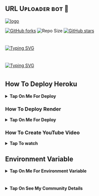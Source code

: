 ## URL Uᴘʟᴏᴀᴅᴇʀ ʙᴏᴛ 🚀


[![logo](https://graph.org/file/3914354a76ff708b3983f.jpg)](https://telegram.dog/UploaderxyRobot)

[![GitHub forks](https://img.shields.io/github/forks/amangautamdev/UPLOADER-BOT?&style=flat-square&logo=github)](https://github.com/amangautamdev/UPLOADER-BOT/fork)
![Repo Size](https://img.shields.io/github/repo-size/amangautamdev/UPLOADER-BOT?&style=flat-square&logo=github)
[![GitHub stars](https://img.shields.io/github/stars/amangautamdev/UPLOADER-BOT?&style=flat-square&logo=github)](https://github.com/amangautamdev/UPLOADER-BOT/stargazers)

#

<a href="https://github.com/amangautamdev"><img src="https://readme-typing-svg.herokuapp.com?font=Fira+Code&weight=47000&size=40&pause=1000&color=063EFF&random=false&width=750&lines=WELCOME+TO+URL+UPLOADER+BOT+%F0%9F%9A%80;MADE+BY+%40AMAN_WORLD+;FOLLOW+ME+%E2%9D%A4%EF%B8%8F" alt="Typing SVG" /></a>
#

#

<a href="https://github.com/amangautamdev"><img src="https://readme-typing-svg.herokuapp.com?font=Fira+Code&weight=47000&size=40&pause=1000&color=FF0000&random=false&width=500&height=55&lines=GIVE+ME+A+STAR" alt="Typing SVG" /></a>

#


## How To Deploy Heroku

<b><details><summary>Tap On Me For Deploy</summary>

#

  ㅤ ㅤ   ㅤ <a href="https://github.com/amangautamdev/UPLOADER-BOT/fork"><img alt="Fork and deploy" src="https://img.shields.io/badge/-Fork%20And%20Deploy-black?style=for-the-badge&logo=github&logoColor=white"/></a> 

#
  ㅤ<a href="https://dashboard.heroku.com/new?template=https%3A%2F%2Fgithub.com%2FLISA-KOREA%2FUPLOADER-BOT"><img alt="heroku" src="https://img.shields.io/badge/-Deploy%20To%20Heroku-purple?style=for-the-badge&logo=heroku&logoColor=white"/></a> 

</b>
</details>

### How To Deploy Render

<b><details><summary>Tap On Me For Deploy</summary>

- Runtime : `Python 3`
- Build Command : `pip install -r requirements.txt`
- Start Command : `gunicorn app:app & python3 bot.py`

</b>
</details>

### How To Create YouTube Video

<b><details><summary>Tap To watch</summary>

### Heroku Video
<a href="https://youtu.be/oIUXoIk59dU?feature=shared"><img alt="how to create" src="https://img.shields.io/badge/-YouTube-red?style=for-the-badge&logo=youtube&logoColor=white"/></a> 

### Render Video
<a href="https://youtu.be/NYvMsC5Y_oI?feature=shared"><img alt="how to create" src="https://img.shields.io/badge/-YouTube-red?style=for-the-badge&logo=youtube&logoColor=white"/></a>

</b>
</details>


## Environment Variable

<b><details><summary>Tap On Me For Environment Variable</summary>

* `APP_ID` Get it From mytelegram.org

* `API_HASH` Get it From mytelegram.org

* `BOT_TOKEN` Get it from [@Botfather](https://t.me/botfather)

* `DATABASE_URL` Get It From MongoDB Web
Check How To Make MONGODB URL or [YouTube](https://youtu.be/VudXkbirhM8?feature=shared)

* `OWNER_ID` Your telegram I'd use this bot [@UploadLinkToFileBot](https://telegram.dog/UploadLinkToFileBot) and use `/info`

* `LOG_CHANNEL` Create a Private Channel and Send Any Message To That Channel and Forward to [@MissRose_bot](https://t.me/MissRose_bot) to Get Channel Id

* `UPDATES_CHANNEL` Get it From [@MissRose_bot](https://t.me/MissRose_bot)

</b>
</details>

#

<b><details><summary>Tap On See My Community Details</summary>

- YouTube Channel : [Telegram Bots 🤖](https://youtube.com/@AmanGautamArtist?feature=shared)
- Telegram Channel : [Aman ❤️‍🩹](https://t.me/AMAN_WORLD)
- Telegram Group : [Anan Support 🎗️](https://t.me/opamanxworld)
- URL Uploader Bot : [Uploader Bot V4 🚀](https://t.me/UploaderxyRobot)
- My Tg Id : [Lisa 👑](https://t.me/LegendRobot)

</b>
</details>


